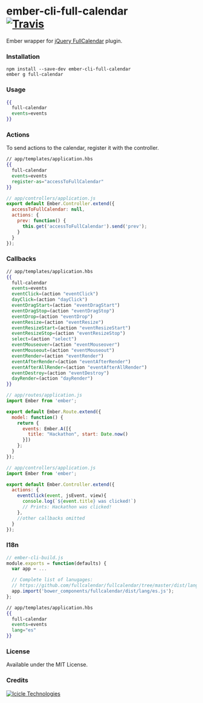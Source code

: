 [ci-img]: https://img.shields.io/travis/icicletech/ember-cli-full-calendar.svg "Travis CI Build Status"
[ci-url]: https://travis-ci.org/icicletech/ember-cli-full-calendar

# ember-cli-full-calendar <br /> [![Travis][ci-img]][ci-url]

Ember wrapper for [jQuery FullCalendar](http://fullcalendar.io/) plugin.

### Installation

```
npm install --save-dev ember-cli-full-calendar
ember g full-calendar
```

### Usage

```handlebars
{{
  full-calendar 
  events=events
}}
```

### Actions

To send actions to the calendar, register it with the controller.

```handlebars
// app/templates/application.hbs
{{
  full-calendar
  events=events
  register-as="accessToFullCalendar"
}}
```

```javascript
// app/controllers/application.js
export default Ember.Controller.extend({
  accessToFullCalendar: null,
  actions: {
    prev: function() {
      this.get('accessToFullCalendar').send('prev');
    }
  }
});
```

### Callbacks

```handlebars
// app/templates/application.hbs
{{
  full-calendar 
  events=events 
  eventClick=(action "eventClick") 
  dayClick=(action "dayClick") 
  eventDragStart=(action "eventDragStart") 
  eventDragStop=(action "eventDragStop") 
  eventDrop=(action "eventDrop") 
  eventResize=(action "eventResize") 
  eventResizeStart=(action "eventResizeStart") 
  eventResizeStop=(action "eventResizeStop") 
  select=(action "select") 
  eventMouseover=(action "eventMouseover") 
  eventMouseout=(action "eventMouseout") 
  eventRender=(action "eventRender") 
  eventAfterRender=(action "eventAfterRender") 
  eventAfterAllRender=(action "eventAfterAllRender") 
  eventDestroy=(action "eventDestroy") 
  dayRender=(action "dayRender") 
}}
```

```javascript
// app/routes/application.js
import Ember from 'ember';

export default Ember.Route.extend({
  model: function() {
    return {
      events: Ember.A([{
        title: "Hackathon", start: Date.now()
      }])
    };
  }
});
```

```javascript
// app/controllers/application.js
import Ember from 'ember';

export default Ember.Controller.extend({
  actions: {
    eventClick(event, jsEvent, view){
      console.log(`${event.title} was clicked!`)
      // Prints: Hackathon was clicked!
    },
    //other callbacks omitted
  }
});
```

### I18n

```javascript
// ember-cli-build.js
module.exports = function(defaults) {
  var app = ...

  // Complete list of lanugages: 
  // https://github.com/fullcalendar/fullcalendar/tree/master/dist/lang
  app.import('bower_components/fullcalendar/dist/lang/es.js');
};
```

```handlebars
// app/templates/application.hbs
{{
  full-calendar 
  events=events 
  lang="es"
}}
```

### License
Available under the MIT License.

### Credits
[![Icicle Technologies](https://cdn2.icicletech.com/assets/icicle-698e4eaeca5518499068468bc3ba5680.png)](https://www.icicletech.com)
